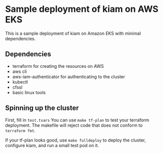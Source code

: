 # Sample deployment of kiam on AWS EKS
This is a sample deployment of kiam on Amazon EKS with minimal dependencies.

## Dependencies

- terraform for creating the resources on AWS
- aws cli
- aws-iam-authenticator for authenticating to the cluster
- kubectl
- cfssl
- basic linux tools

## Spinning up the cluster

First, fill in `test.tvars` You can use `make tf-plan` to test your terraform deployment. The makefile will reject code that does not conform to `terraform fmt`.

If your tf-plan looks good, use `make fulldeploy` to deploy the cluster, configure kiam, and run a small test pod on it.
